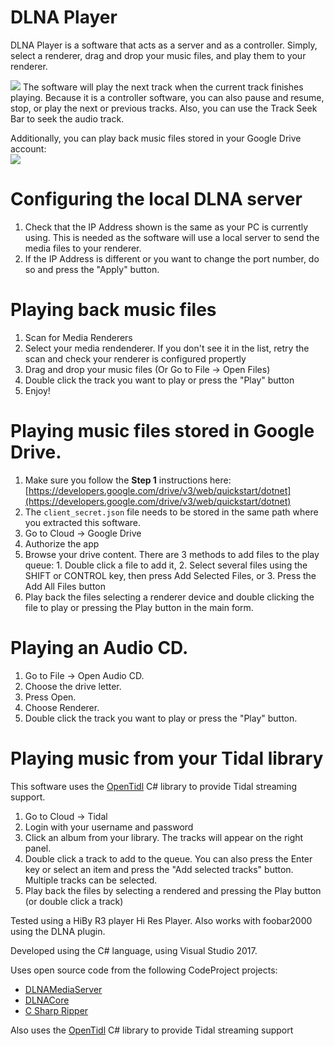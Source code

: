 # DLNA Player
DLNA Player is a software that acts as a server and as a controller. Simply, select a renderer, drag and drop your music files, and play them to your renderer.

![](https://moisescardona.me/files/DLNA-Player-v0.2.PNG)
The software will play the next track when the current track finishes playing. Because it is a controller software, you can also pause and resume, stop, or play the next or previous tracks. Also, you can use the Track Seek Bar to seek the audio track.

Additionally, you can play back music files stored in your Google Drive account:  
![](https://moisescardona.me/files/DLNA-Player-v0.2-GoogleDrive.PNG)

# Configuring the local DLNA server
1. Check that the IP Address shown is the same as your PC is currently using. This is needed as the software will use a local server to send the media files to your renderer.
2. If the IP Address is different or you want to change the port number, do so and press the "Apply" button.

# Playing back music files
1. Scan for Media Renderers
2. Select your media rendenderer. If you don't see it in the list, retry the scan and check your renderer is configured propertly
3. Drag and drop your music files (Or Go to File -> Open Files)
4. Double click the track you want to play or press the "Play" button
5. Enjoy!

# Playing music files stored in Google Drive.
1. Make sure you follow the **Step 1** instructions here: [https://developers.google.com/drive/v3/web/quickstart/dotnet](https://developers.google.com/drive/v3/web/quickstart/dotnet)
2. The `client_secret.json` file needs to be stored in the same path where you extracted this software.
3. Go to Cloud -> Google Drive 
4. Authorize the app
5. Browse your drive content. There are 3 methods to add files to the play queue: 1. Double click a file to add it, 2. Select several files using the SHIFT or CONTROL key, then press Add Selected Files, or 3. Press the Add All Files button
6. Play back the files selecting a renderer device and double clicking the file to play or pressing the Play button in the main form.

# Playing an Audio CD.
1. Go to File -> Open Audio CD.
2. Choose the drive letter.
3. Press Open.
4. Choose Renderer.
5. Double click the track you want to play or press the "Play" button.

# Playing music from your Tidal library
This software uses the [OpenTidl](https://github.com/jackfagner/OpenTidl) C# library to provide Tidal streaming support.

1. Go to Cloud -> Tidal
2. Login with your username and password
3. Click an album from your library. The tracks will appear on the right panel.
4. Double click a track to add to the queue. You can also press the Enter key or select an item and press the "Add selected tracks" button. Multiple tracks can be selected.
5. Play back the files by selecting a rendered and pressing the Play button (or double click a track)


Tested using a HiBy R3 player Hi Res Player. Also works with foobar2000 using the DLNA plugin.

Developed using the C# language, using Visual Studio 2017.

Uses open source code from the following CodeProject projects:
* [DLNAMediaServer](https://www.codeproject.com/Articles/1079847/DLNA-Media-Server-to-feed-Smart-TVs)
* [DLNACore](https://www.codeproject.com/articles/893791/dlna-made-easy-with-play-to-from-any-device)
* [C Sharp Ripper](https://www.codeproject.com/articles/5458/c-sharp-ripper")

Also uses the [OpenTidl](https://github.com/jackfagner/OpenTidl) C# library to provide Tidal streaming support